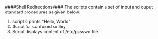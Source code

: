 ####Shell Redirections####
The scripts contain a set of input and ouput standard procedures as given below:
1. script 0 prints "Hello, World"
2. Script for confused smiley
3. Script displays content of /etc/passwd file

